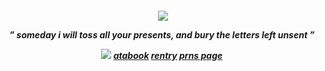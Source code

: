 <h5><p align="center"> <img src="https://komarev.com/ghpvc/?username=sepulchres&label=BUGS+COLLECTION&color=57683C"> </a>

<p align="center">  ” someday i will toss all your         presents, and bury the letters left unsent ” ‏
</div>

<div align="center">
<div align="center">

<p align="center">

![](https://files.catbox.moe/rr0r9f.jpg)     [atabook](https://forest.atabook.org) [rentry](https://rentry.co/bonehunter) [prns page](https://en.pronouns.page/@041423/) ‏ 

<p align="center">


